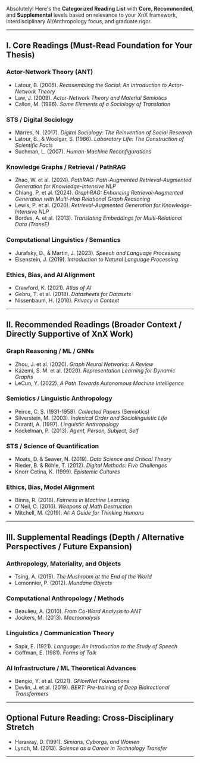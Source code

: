 Absolutely! Here's the **Categorized Reading List** with **Core**, **Recommended**, and **Supplemental** levels based on relevance to your XnX framework, interdisciplinary AI/Anthropology focus, and graduate rigor.

---

## **I. Core Readings (Must-Read Foundation for Your Thesis)**

### **Actor-Network Theory (ANT)**
- Latour, B. (2005). *Reassembling the Social: An Introduction to Actor-Network Theory*
- Law, J. (2009). *Actor-Network Theory and Material Semiotics*
- Callon, M. (1986). *Some Elements of a Sociology of Translation*

### **STS / Digital Sociology**
- Marres, N. (2017). *Digital Sociology: The Reinvention of Social Research*
- Latour, B., & Woolgar, S. (1986). *Laboratory Life: The Construction of Scientific Facts*
- Suchman, L. (2007). *Human-Machine Reconfigurations*

### **Knowledge Graphs / Retrieval / PathRAG**
- Zhao, W. et al. (2024). *PathRAG: Path-Augmented Retrieval-Augmented Generation for Knowledge-Intensive NLP*
- Chiang, P. et al. (2024). *GraphRAG: Enhancing Retrieval-Augmented Generation with Multi-Hop Relational Graph Reasoning*
- Lewis, P. et al. (2020). *Retrieval-Augmented Generation for Knowledge-Intensive NLP*
- Bordes, A. et al. (2013). *Translating Embeddings for Multi-Relational Data (TransE)*

### **Computational Linguistics / Semantics**
- Jurafsky, D., & Martin, J. (2023). *Speech and Language Processing*
- Eisenstein, J. (2019). *Introduction to Natural Language Processing*

### **Ethics, Bias, and AI Alignment**
- Crawford, K. (2021). *Atlas of AI*
- Gebru, T. et al. (2018). *Datasheets for Datasets*
- Nissenbaum, H. (2010). *Privacy in Context*

---

## **II. Recommended Readings (Broader Context / Directly Supportive of XnX Work)**

### **Graph Reasoning / ML / GNNs**
- Zhou, J. et al. (2020). *Graph Neural Networks: A Review*
- Kazemi, S. M. et al. (2020). *Representation Learning for Dynamic Graphs*
- LeCun, Y. (2022). *A Path Towards Autonomous Machine Intelligence*

### **Semiotics / Linguistic Anthropology**
- Peirce, C. S. (1931-1958). *Collected Papers* (Semiotics)
- Silverstein, M. (2003). *Indexical Order and Sociolinguistic Life*
- Duranti, A. (1997). *Linguistic Anthropology*
- Kockelman, P. (2013). *Agent, Person, Subject, Self*

### **STS / Science of Quantification**
- Moats, D. & Seaver, N. (2019). *Data Science and Critical Theory*
- Rieder, B. & Röhle, T. (2012). *Digital Methods: Five Challenges*
- Knorr Cetina, K. (1999). *Epistemic Cultures*

### **Ethics, Bias, Model Alignment**
- Binns, R. (2018). *Fairness in Machine Learning*
- O’Neil, C. (2016). *Weapons of Math Destruction*
- Mitchell, M. (2019). *AI: A Guide for Thinking Humans*

---

## **III. Supplemental Readings (Depth / Alternative Perspectives / Future Expansion)**

### **Anthropology, Materiality, and Objects**
- Tsing, A. (2015). *The Mushroom at the End of the World*
- Lemonnier, P. (2012). *Mundane Objects*

### **Computational Anthropology / Methods**
- Beaulieu, A. (2010). *From Co-Word Analysis to ANT*
- Jockers, M. (2013). *Macroanalysis*

### **Linguistics / Communication Theory**
- Sapir, E. (1921). *Language: An Introduction to the Study of Speech*
- Goffman, E. (1981). *Forms of Talk*

### **AI Infrastructure / ML Theoretical Advances**
- Bengio, Y. et al. (2021). *GFlowNet Foundations*
- Devlin, J. et al. (2019). *BERT: Pre-training of Deep Bidirectional Transformers*

---

## **Optional Future Reading: Cross-Disciplinary Stretch**
- Haraway, D. (1991). *Simians, Cyborgs, and Women*
- Lynch, M. (2013). *Science as a Career in Technology Transfer*

---

